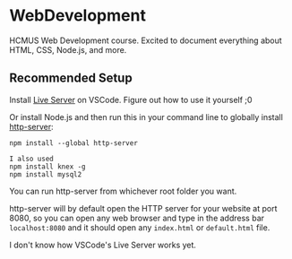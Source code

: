 # WebDevelopment
 HCMUS Web Development course. Excited to document everything about HTML, CSS, Node.js, and more.

## Recommended Setup
Install [Live Server](https://marketplace.visualstudio.com/items?itemName=ritwickdey.LiveServer) on VSCode. Figure out how to use it yourself ;0

Or install Node.js and then run this in your command line to globally install [http-server](https://www.npmjs.com/package/http-server):
```
npm install --global http-server

I also used 
npm install knex -g
npm install mysql2
```
You can run http-server from whichever root folder you want.

http-server will by default open the HTTP server for your website at port 8080, so you can open any web browser and type in the address bar ```localhost:8080``` and it should open any ```index.html``` or ```default.html``` file.

I don't know how VSCode's Live Server works yet.